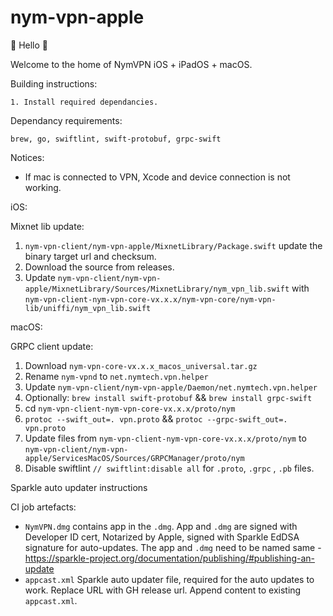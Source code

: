 # nym-vpn-apple

👋 Hello 👋

Welcome to the home of NymVPN iOS + iPadOS + macOS.

Building instructions: 
```
1. Install required dependancies.
```

Dependancy requirements:
```
brew, go, swiftlint, swift-protobuf, grpc-swift
```

Notices:
- If mac is connected to VPN, Xcode and device connection is not working.

iOS:

Mixnet lib update:

1. `nym-vpn-client/nym-vpn-apple/MixnetLibrary/Package.swift` update the binary target url and checksum.
2. Download the source from releases. 
3. Update `nym-vpn-client/nym-vpn-apple/MixnetLibrary/Sources/MixnetLibrary/nym_vpn_lib.swift` with `nym-vpn-client-nym-vpn-core-vx.x.x/nym-vpn-core/nym-vpn-lib/uniffi/nym_vpn_lib.swift`  

macOS:

GRPC client update:
1. Download `nym-vpn-core-vx.x.x_macos_universal.tar.gz`
2. Rename `nym-vpnd` to `net.nymtech.vpn.helper`
3. Update `nym-vpn-client/nym-vpn-apple/Daemon/net.nymtech.vpn.helper`
4. Optionally: `brew install swift-protobuf` && `brew install grpc-swift`
5. cd `nym-vpn-client-nym-vpn-core-vx.x.x/proto/nym`
6. `protoc --swift_out=. vpn.proto` && `protoc --grpc-swift_out=. vpn.proto`
7. Update files from `nym-vpn-client-nym-vpn-core-vx.x.x/proto/nym` to `nym-vpn-client/nym-vpn-apple/ServicesMacOS/Sources/GRPCManager/proto/nym`
8. Disable swiftlint `// swiftlint:disable all` for `.proto`, `.grpc` , `.pb` files.

Sparkle auto updater instructions

CI job artefacts:
- `NymVPN.dmg` contains app in the `.dmg`. App and `.dmg` are signed with Developer ID cert, Notarized by Apple, signed with Sparkle EdDSA signature for auto-updates. The app and `.dmg` need to be named same - https://sparkle-project.org/documentation/publishing/#publishing-an-update
- `appcast.xml` Sparkle auto updater file, required for the auto updates to work. Replace URL with GH release url. Append content to existing `appcast.xml`.
